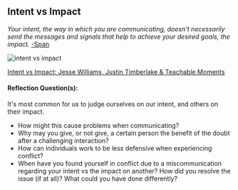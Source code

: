 ## Intent vs Impact

*Your intent, the way in which you are communicating, doesn’t necessarily send the messages and signals that help to achieve your desired goals, the impact.* [-Span ](https://smallbusiness.yahoo.com/advisor/intent-vs-impact-communicate-045122038.html)

![intent vs impact](https://pbs.twimg.com/media/CEu5At0UIAAJ2Ac.jpg)

[Intent vs Impact: Jesse Williams, Justin Timberlake & Teachable Moments](http://www.theinclusionsolution.me/intent-vs-impact-jesse-williams-justin-timberlake-teachable-moments-bet-awards/)

#### Reflection Question(s):
It's most common for us to judge ourselves on our intent, and others on their impact.
* How might this cause problems when communicating?
* Why may you give, or not give, a certain person the benefit of the doubt after a challenging interaction?
* How can individuals work to be less defensive when experiencing conflict?
* When have you found yourself in conflict due to a miscommunication regarding your intent vs the impact on another? How did you resolve the issue (if at all)? What could you have done differently?
